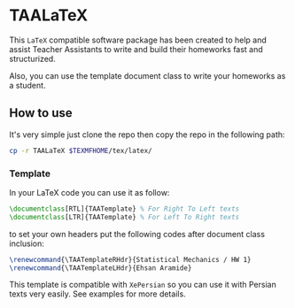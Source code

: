 # TAALaTeX
This `LaTeX` compatible software package has been created to help and assist Teacher Assistants to write and build their homeworks fast and structurized.

Also, you can use the template document class to write your homeworks as a student.

## How to use

It's very simple just clone the repo then copy the repo in the following path:

```sh
cp -r TAALaTeX $TEXMFHOME/tex/latex/
```

### Template 
In your LaTeX code you can use it as follow:

```latex
\documentclass[RTL]{TAATemplate} % For Right To Left texts
\documentclass[LTR]{TAATemplate} % For Left To Right texts
```
to set your own headers put the following codes after document class inclusion:

```latex
\renewcommand{\TAATemplateRHdr}{Statistical Mechanics / HW 1}
\renewcommand{\TAATemplateLHdr}{Ehsan Aramide}
```

This template is compatible with `XePersian` so you can use it with Persian texts very easily. See examples for more details.